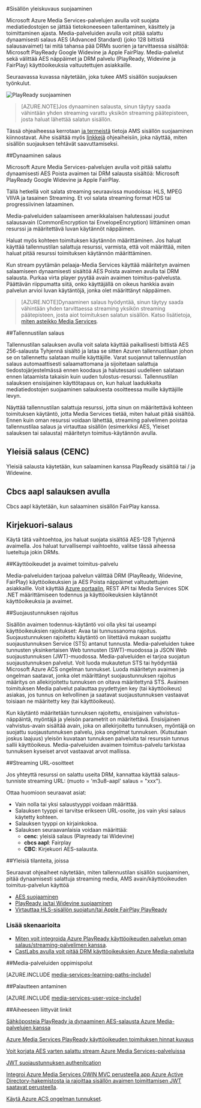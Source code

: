 <properties 
    pageTitle="Sisällön yleiskuvaus suojaaminen | Microsoft Azure" 
    description="Tässä artikkelissa antaa yleiskuvaus sisällön suojauksen Media-palvelujen kanssa." 
    services="media-services" 
    documentationCenter="" 
    authors="Juliako" 
    manager="erikre" 
    editor=""/>

<tags 
    ms.service="media-services" 
    ms.workload="media" 
    ms.tgt_pltfrm="na" 
    ms.devlang="na" 
    ms.topic="article" 
    ms.date="09/27/2016" 
    ms.author="juliako"/>

#<a name="protecting-content-overview"></a>Sisällön yleiskuvaus suojaaminen


Microsoft Azure Media Services-palvelujen avulla voit suojata mediatiedostojen se jättää tietokoneeseen tallentaminen, käsittely ja toimittaminen ajasta. Media-palveluiden avulla voit pitää salattu dynaamisesti salaus AES (Advanced Standard) (joko 128 bittistä salausavaimet) tai mitä tahansa pää DRMs suorien ja tarvittaessa sisältöä: Microsoft PlayReady Google Widevine ja Apple FairPlay. Media-palvelut sekä välittää AES näppäimet ja DRM palvelu (PlayReady, Widevine ja FairPlay) käyttöoikeuksia valtuutettujen asiakkaille. 

Seuraavassa kuvassa näytetään, joka tukee AMS sisällön suojauksen työnkulut. 

![PlayReady suojaaminen](./media/media-services-content-protection-overview/media-services-content-protection-with-multi-drm.png)

>[AZURE.NOTE]Jos dynaaminen salausta, sinun täytyy saada vähintään yhden streaming varattu yksikön streaming päätepisteen, josta haluat lähettää salatun sisällön.

Tässä ohjeaiheessa kerrotaan [ja termeistä](media-services-content-protection-overview.md) tietoja AMS sisällön suojaaminen kiinnostavat. Aihe sisältää myös [linkkejä](media-services-content-protection-overview.md#common-scenarios) ohjeaiheisiin, joka näyttää, miten sisällön suojauksen tehtävät saavuttamiseksi. 

##<a name="dynamic-encryption"></a>Dynaaminen salaus

Microsoft Azure Media Services-palvelujen avulla voit pitää salattu dynaamisesti AES Poista avaimen tai DRM salausta sisältöä: Microsoft PlayReady Google Widevine ja Apple FairPlay.

Tällä hetkellä voit salata streaming seuraavissa muodoissa: HLS, MPEG VIIVA ja tasainen Streaming. Et voi salata streaming format HDS tai progressiivinen lataaminen.

Media-palveluiden salaamiseen amerikkalaisen halutessasi joudut salausavain (CommonEncryption tai EnvelopeEncryption) liittäminen oman resurssi ja määritettävä luvan käytännöt näppäimen.

Haluat myös kohteen toimituksen käytännön määrittäminen. Jos haluat käyttää tallennustilan salattuja resurssi, varmista, että voit määrittää, miten haluat pitää resurssi toimituksen käytännön määrittäminen.

Kun stream pyytämän pelaaja-Media Services käyttää määritetyn avaimen salaamiseen dynaamisesti sisältöä AES Poista avaimen avulla tai DRM salausta. Purkaa virta player pyytää avain avaimen toimitus-palvelusta. Päättävän riippumatta siitä, onko käyttäjällä on oikeus hankkia avain palvelun arvioi luvan käytäntöjä, jonka olet määrittänyt näppäimen.

>[AZURE.NOTE]Dynaaminen salaus hyödyntää, sinun täytyy saada vähintään yhden tarvittaessa streaming yksikön streaming päätepisteen, josta aiot toimituksen salatun sisällön. Katso lisätietoja, [miten asteikko Media Services](media-services-portal-manage-streaming-endpoints.md).

##<a name="storage-encryption"></a>Tallennustilan salaus

Tallennustilan salauksen avulla voit salata käyttää paikallisesti bittistä AES 256-salausta Tyhjennä sisältö ja lataa se sitten Azuren tallennustilaan johon se on tallennettu salataan muille käyttäjille. Varat suojannut tallennustilan salaus automaattisesti salaamattomana ja sijoitetaan salattuja tiedostojärjestelmässä ennen koodaus ja halutessasi uudelleen salataan ennen lataamista takaisin kuin uuden tulostus-resurssi. Tallennustilan salauksen ensisijainen käyttötapaus on, kun haluat laadukkaita mediatiedostojen suojaaminen salauksesta osoitteessa muille käyttäjille levyn.

Näyttää tallennustilan salattuja resurssi, jotta sinun on määritettävä kohteen toimituksen käytäntö, jotta Media Services tietää, miten haluat pitää sisältöä. Ennen kuin oman resurssi voidaan lähettää, streaming palvelimen poistaa tallennustilaa salaus ja virtauttaa sisällön (esimerkiksi AES, Yleiset salauksen tai salausta) määritetyn toimitus-käytännön avulla.

## <a name="common-encryption-cenc"></a>Yleisiä salaus (CENC)

Yleisiä salausta käytetään, kun salaaminen kanssa PlayReady sisältöä tai / ja Widewine.

## <a name="using-cbcs-aapl-encryption"></a>Cbcs aapl salauksen avulla

Cbcs aapl käytetään, kun salaaminen sisällön FairPlay kanssa.

## <a name="envelope-encryption"></a>Kirjekuori-salaus 

Käytä tätä vaihtoehtoa, jos haluat suojata sisältöä AES-128 Tyhjennä avaimella. Jos haluat turvallisempi vaihtoehto, valitse tässä aiheessa lueteltuja jokin DRMs. 

##<a name="licenses-and-keys-delivery-service"></a>Käyttöoikeudet ja avaimet toimitus-palvelu

Media-palveluiden tarjoaa palvelun välittää DRM (PlayReady, Widevine, FairPlay) käyttöoikeuksien ja AES Poista näppäimet valtuutettujen asiakkaille. Voit käyttää [Azure portaalin](media-services-portal-protect-content.md), REST API tai Media Services SDK .NET määrittämiseen todennus ja käyttöoikeuksien käytännöt käyttöoikeuksia ja avaimet.

##<a name="token-restriction"></a>Suojaustunnuksen rajoitus

Sisällön avaimen todennus-käytäntö voi olla yksi tai useampi käyttöoikeuksien rajoitukset: Avaa tai tunnussanoma rajoitus. Suojaustunnuksen rajoitettu käytäntö on liitettävä mukaan suojattu suojaustunnuksen Service (STS) antanut tunnusta. Media-palveluiden tukee tunnusten yksinkertaisen Web tunnusten (SWT)-muodossa ja JSON Web suojaustunnuksen (JWT)-muodossa. Media-palveluiden ei tarjoa suojatun suojaustunnuksen palvelut. Voit luoda mukautetun STS tai hyödyntää Microsoft Azure ACS ongelman tunnukset. Luoda määritetyn avaimen ja ongelman saatavat, jonka olet määrittänyt suojaustunnuksen rajoitus määritys on allekirjoitettu tunnuksen on oltava määritettynä STS. Avaimen toimituksen Media palvelut palauttaa pyydettyjen key (tai käyttöoikeus) asiakas, jos tunnus on kelvollinen ja saatavat suojaustunnuksen vastaavat toisiaan ne määritetty key (tai käyttöoikeus).

Kun käytäntö määritetään tunnuksen rajoitettu, ensisijainen vahvistus-näppäintä, myöntäjä ja yleisön parametrit on määritettävä. Ensisijainen vahvistus-avain sisältää avain, joka on allekirjoitettu tunnuksen, myöntäjä on suojattu suojaustunnuksen palvelu, joka ongelmat tunnuksen. (Kutsutaan joskus laajuus) yleisön kuvataan tunnuksen palveluita tai resurssin tunnus sallii käyttöoikeus. Media-palveluiden avaimen toimitus-palvelu tarkistaa tunnuksen kyseiset arvot vastaavat arvot mallissa.

##<a name="streaming-urls"></a>Streaming URL-osoitteet

Jos yhteyttä resurssi on salattu useita DRM, kannattaa käyttää salaus-tunniste streaming URL: (muoto = 'm3u8-aapl' salaus = "xxx").

Ottaa huomioon seuraavat asiat:

- Vain nolla tai yksi salaustyyppi voidaan määrittää.
- Salauksen tyyppi ei tarvitse erikseen URL-osoite, jos vain yksi salaus käytetty kohteen.
- Salauksen tyyppi on kirjainkokoa.
- Salauksen seuraavanlaisia voidaan määrittää:  
    - **cenc**: yleisiä salaus (Playready tai Widevine)
    - **cbcs aapl**: Fairplay
    - **CBC**: Kirjekuori AES-salausta.

##<a name="common-scenarios"></a>Yleisiä tilanteita, joissa

Seuraavat ohjeaiheet näytetään, miten tallennustilan sisällön suojaaminen, pitää dynaamisesti salattuja streaming media, AMS avain/käyttöoikeuden toimitus-palvelun käyttöä

- [AES suojaaminen](media-services-protect-with-aes128.md) 
- [PlayReady ja/tai Widevine suojaaminen](media-services-protect-with-drm.md)
- [Virtauttaa HLS-sisällön suojatun/tai Apple FairPlay PlayReady](media-services-protect-hls-with-fairplay.md)

### <a name="additional-scenarios"></a>Lisää skenaarioita

- [Miten voit integroida Azure PlayReady käyttöoikeuden palvelun oman salaus/streaming-palvelimen kanssa](http://mingfeiy.com/integrate-azure-playready-license-service-encryptorstreaming-server).
- [CastLabs avulla voit pitää DRM käyttöoikeuksien Azure Media-palveluita](media-services-castlabs-integration.md)
 
##<a name="media-services-learning-paths"></a>Media-palveluiden oppimispolut

[AZURE.INCLUDE [media-services-learning-paths-include](../../includes/media-services-learning-paths-include.md)]

##<a name="provide-feedback"></a>Palautteen antaminen

[AZURE.INCLUDE [media-services-user-voice-include](../../includes/media-services-user-voice-include.md)]

##<a name="related-links"></a>Aiheeseen liittyvät linkit

[Sähköposteja PlayReady ja dynaaminen AES-salausta Azure Media-palvelujen kanssa](http://mingfeiy.com/playready)

[Azure Media Services PlayReady käyttöoikeuden toimituksen hinnat kuvaus](http://mingfeiy.com/playready-pricing-explained-in-azure-media-services)

[Voit korjata AES varten salattu stream Azure Media Services-palveluissa](http://mingfeiy.com/debug-aes-encrypted-stream-azure-media-services)

[JWT suojaustunnuksen authenitcation](http://www.gtrifonov.com/2015/01/03/jwt-token-authentication-in-azure-media-services-and-dynamic-encryption/)

[Integroi Azure Media Services OWIN MVC perusteella app Azure Active Directory-hakemistosta ja rajoittaa sisällön avaimen toimittamisen JWT saatavat perusteella](http://www.gtrifonov.com/2015/01/24/mvc-owin-azure-media-services-ad-integration/).

[Käytä Azure ACS ongelman tunnukset](http://mingfeiy.com/acs-with-key-services).

[content-protection]: ./media/media-services-content-protection-overview/media-services-content-protection.png
